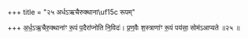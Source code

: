 +++
title = "२५ अर्धऽऋचैरुक्थाना\uf15c रूपम्"

+++
अ॒र्ध॒ऽऋ॒चैरु॒क्थाना॑ꣳ रू॒पं प॒दैरा॑प्नोति नि॒विदः॑। प्र॒ण॒वैः श॒स्त्राणा॑ꣳ रू॒पं पय॑सा॒ सोम॑ऽआप्यते ॥२५ ॥